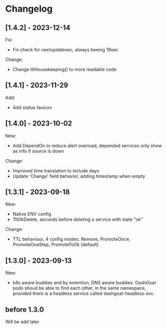 
# Changelog
## [1.4.2] - 2023-12-14
Fix:
 - Fix check for nextupdatesec, always beeing 19sec

Change:
 - Change ttlHousekeeping() to more readable code

## [1.4.1] - 2023-11-29
Add:
 - Add status favicon

## [1.4.0] - 2023-10-02
New:
 - Add DependOn to reduce alert overload, depended services only show as info if source is down

Change:
 - Improved time translation to include days
 - Update 'Change' field behavior, adding timestamp when empty

## [1.3.1] - 2023-09-18
New:
- Native ENV config
- TtlOkDelete, seconds before deleting a service with state "ok"

Change:
 - TTL behaviour, 4 config modes: Remove, PromoteOnce, PromoteOneStep, PromoteToOk (default)

## [1.3.0] - 2023-09-13
New:
 - k8s aware buddies and by extention, DNS aware buddies. DashGoat pods shoud be able to find each other, in the same namespace, provided there is a headless service called dashgoat-headless-svc.

## before 1.3.0
Will be add later